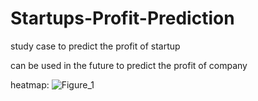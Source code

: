 # Startups-Profit-Prediction
study case to predict the profit of startup

can be used in the future to predict the profit of company

heatmap:
![Figure_1](https://user-images.githubusercontent.com/99910839/223661881-7d83caa4-9585-4eb8-897c-3b6cbfeb329f.png)
